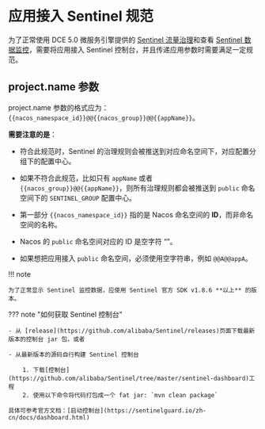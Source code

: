 # 应用接入 Sentinel 规范

为了正常使用 DCE 5.0 微服务引擎提供的 [Sentinel 流量治理](../plugins/sentinel.md)和查看 [Sentinel 数据监控](../monitor/components.md)，需要将应用接入 Sentinel 控制台，并且传递应用参数时需要满足一定规范。

## project.name 参数

project.name 参数的格式应为：`{{nacos_namespace_id}}@@{{nacos_group}}@@{{appName}}`。

**需要注意的是**：

- 符合此规范时，Sentinel 的治理规则会被推送到对应命名空间下，对应配置分组下的配置中心。

- 如果不符合此规范，比如只有 `appName` 或者 `{{nacos_group}}@@{{appName}}`，则所有治理规则都会被推送到 `public` 命名空间下的 `SENTINEL_GROUP` 配置中心。

- 第一部分 `{{nacos_namespace_id}}` 指的是 Nacos 命名空间的 **ID**，而非命名空间的名称。

- Nacos 的 `public` 命名空间对应的 ID 是空字符 “”。

- 如果想把应用接入 `public` 命名空间，必须使用空字符串，例如 `@@A@@appA`。

!!! note

    为了正常显示 Sentinel 监控数据，应使用 Sentinel 官方 SDK v1.8.6 **以上** 的版本。

??? note "如何获取 Sentinel 控制台"

    - 从 [release](https://github.com/alibaba/Sentinel/releases)页面下载最新版本的控制台 jar 包，或者

    - 从最新版本的源码自行构建 Sentinel 控制台

        1. 下载[控制台](https://github.com/alibaba/Sentinel/tree/master/sentinel-dashboard)工程
        2. 使用以下命令将代码打包成一个 fat jar: `mvn clean package`

    具体可参考官方文档：[启动控制台](https://sentinelguard.io/zh-cn/docs/dashboard.html)
